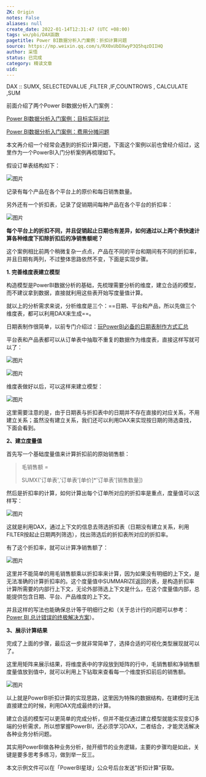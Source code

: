 ```yaml
---
ZK: Origin
notes: False
aliases: null
create_date: 2022-01-14T12:31:47 (UTC +08:00)
tags: wx/pbi/DAX函数 
pagetitle: Power BI数据分析入门案例：折扣计算问题
source: https://mp.weixin.qq.com/s/RX0xUbDXwyP3Q5hqzDIIHQ
author: 采悟
status: 已完成 
category: 精读文章 
uid: 
---
```


DAX :: SUMX, SELECTEDVALUE ,FILTER ,IF,COUNTROWS , CALCULATE ,SUM

前面介绍了两个Power BI数据分析入门案例：

[Power BI数据分析入门案例：目标实际对比](http://mp.weixin.qq.com/s?__biz=MzA4MzQwMjY4MA==&mid=2484078691&idx=1&sn=af288fc6a65368973fd64d53fd392a08&chksm=8e13a2b4b9642ba273bd2f6e9b2547048fe0b4c50dfea6188a6a7b7e63aeb3d586d79534a1f5&scene=21#wechat_redirect)  

[Power BI数据分析入门案例：费用分摊问题](http://mp.weixin.qq.com/s?__biz=MzA4MzQwMjY4MA==&mid=2484078793&idx=1&sn=b095fe7e6e4d4bd1e85dbbc558313b3f&chksm=8e13a21eb9642b085b9086c1a7792e4656f4c3ad6a14b2111a3a57dd0c20996481d4fac9141c&scene=21#wechat_redirect)  

本文再介绍一个经常会遇到的折扣计算问题，下面这个案例以前也曾经介绍过，这里作为一个PowerBI入门分析案例再梳理如下。

假设订单表结构如下：

![图片](https://mmbiz.qpic.cn/mmbiz_png/aHEbZtANQJNtvAKNYHIAkpAcdCBUMIUqxdeEBL5q7tj0xHxiaoVJ8gofrapf3EgVJ2f9H9gpFqMcs30GdyM3y6w/640?wx_fmt=png&wxfrom=5&wx_lazy=1&wx_co=1)

记录有每个产品在各个平台上的原价和每日销售数量。

另外还有一个折扣表，记录了促销期间每种产品在各个平台的折扣率：

![图片](https://mmbiz.qpic.cn/mmbiz_png/aHEbZtANQJNtvAKNYHIAkpAcdCBUMIUqjwhjpHHAqMboDMUqOKDBXONqZKSA7iac0vBralxaYs6XZjCsicUEiaYdQ/640?wx_fmt=png&wxfrom=5&wx_lazy=1&wx_co=1)

**每个平台上的折扣不同，并且促销起止日期也有差异，如何通过以上两个表快速计算各种维度下扣除折扣后的净销售额呢？**

这个案例相比前两个稍微复杂一点点，产品在不同的平台和期间有不同的折扣率，并且日期有两列，不过整体思路依然不变，下面是实现步骤。

**1\. 完善维度表建立模型**

构造模型是PowerBI数据分析的基础，先梳理需要分析的维度，建立合适的模型，而不建议拿到数据，直接就利用这些表开始写度量值计算。

就以上的分析需求来说，分析维度是三个：==日期、平台和产品，所以先做三个维度表，都可以利用DAX来生成==。

日期表制作很简单，以前专门介绍过：[玩PowerBI必备的日期表制作方式汇总](http://mp.weixin.qq.com/s?__biz=MzA4MzQwMjY4MA==&mid=2484067654&idx=1&sn=905c186a9cbd91159b6615924a2d5068&chksm=8e0c7791b97bfe87623904f7002cd6cb726f711c6e7a289a36c9a4973964d907493aa2397fe7&scene=21#wechat_redirect)

平台表和产品表都可以从订单表中抽取不重复的数据作为维度表，直接这样写就可以了：

![图片](https://mmbiz.qpic.cn/mmbiz_png/aHEbZtANQJNtvAKNYHIAkpAcdCBUMIUqNLyJKSIF9WPUM0KxVLXmvqfbhzfGTKBlmtDNDIJXtuTLqcAbgE2y8g/640?wx_fmt=png&wxfrom=5&wx_lazy=1&wx_co=1)

![图片](https://mmbiz.qpic.cn/mmbiz_png/aHEbZtANQJOmElzQibiamP2zWRMt33oCQoic1ebWZqDkIOTuic9nKVZOl4uOHTPStgHYY2nHMgA5SCZTSFtEgia6nsw/640?wx_fmt=png&wxfrom=5&wx_lazy=1&wx_co=1)

维度表做好以后，可以这样来建立模型：

![图片](https://mmbiz.qpic.cn/mmbiz_png/aHEbZtANQJNtvAKNYHIAkpAcdCBUMIUqacH6SngeXTT3uVcNwY5rr54sib5WDIsGUS3ok34DI8yOaMHkibFF31XQ/640?wx_fmt=png&wxfrom=5&wx_lazy=1&wx_co=1)

这里需要注意的是，由于日期表与折扣表中的日期并不存在直接的对应关系，不用建立关系；虽然没有建立关系，我们还可以利用DAX来实现按日期的筛选查找，下面会看到。

**2、建立度量值**

首先写一个基础度量值来计算折扣前的原始销售额：  

> 毛销售额 \= 
> 
> SUMX('订单表','订单表'\[单价\]\*'订单表'\[销售数量\])

然后是折扣率的计算，如何计算出每个订单所对应的折扣率是重点，度量值可以这样写：

![图片](https://mmbiz.qpic.cn/mmbiz_png/aHEbZtANQJNtvAKNYHIAkpAcdCBUMIUqLBmx82AI2ibdZOia1kRLicCjlkCcmu7bj2Ky0eribmzRRCEiaHIU9z50wjQ/640?wx_fmt=png&wxfrom=5&wx_lazy=1&wx_co=1)

这就是利用DAX，通过上下文的信息去筛选折扣表（日期没有建立关系，利用FILTER按起止日期两列筛选），找出筛选后的折扣表所对应的折扣率。  

有了这个折扣率，就可以计算净销售额了：

![图片](https://mmbiz.qpic.cn/mmbiz_png/aHEbZtANQJNtvAKNYHIAkpAcdCBUMIUqbBsfFEzf2B23WKH697esGKLentsCGMqVmwuX1z6Okf94ibRvtRES5GQ/640?wx_fmt=png&wxfrom=5&wx_lazy=1&wx_co=1)

这里并不能简单的用毛销售额乘以折扣率来计算，因为如果没有明细的上下文，是无法准确的计算折扣率的。这个度量值中SUMMARIZE返回的表，是构造折扣率计算所需要的内部行上下文，无论外部筛选上下文是什么，在这个度量值内部，总能提供包含日期、平台、产品维度的上下文。  

并且这样的写法也能确保总计等于明细行之和（关于总计行的问题可以参考：[Power BI 总计错误的终极解决方案](http://mp.weixin.qq.com/s?__biz=MzA4MzQwMjY4MA==&mid=2484072950&idx=1&sn=fdd3128f59f1797c5a1dad976604f0bb&chksm=8e0c5b21b97bd237c39d1afb7e89f7b453c4fc12b09456aaaca57dd83dbf3e71208752d11b6a&scene=21#wechat_redirect)）。

**3、展示计算结果**

完成了上面的步骤，最后这一步就非常简单了，选择合适的可视化类型展现就可以了。

这里用矩阵来展示结果，将维度表中的字段放到矩阵的行中，毛销售额和净销售额度量值放到值中，就可以利用上下钻取来查看每一个维度折扣前后的销售额。  

![图片](https://mmbiz.qpic.cn/mmbiz_gif/aHEbZtANQJNtvAKNYHIAkpAcdCBUMIUq1lKLOhy1j2KxDAj7PMrtau1EqYGKzu8ibLfKBQg8cpJ4XdpdL71JmUA/640?wx_fmt=gif&wxfrom=5&wx_lazy=1)

以上就是PowerBI折扣计算的实现思路，这里因为特殊的数据结构，在建模时无法直接建立的时候，利用DAX完成最终的计算。

建立合适的模型可以更简单的完成分析，但并不能仅通过建立模型就能实现变幻多端的分析需求，所以想掌握PowerBI，还必须学习DAX，二者结合，才能灵活解决各种业务分析问题。  

其实用PowerBI做各种业务分析，抛开细节的业务逻辑，主要的步骤均是如此，关键是要多思考多练习，做到举一反三。

本文示例文件可以在「PowerBI星球」公众号后台发送"折扣计算"获取。
